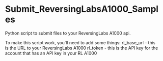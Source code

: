 # Submit_ReversingLabsA1000_Samples
 Python script to submit files to your ReversingLabs A1000 api.
 
 To make this script work, you'll need to add some things:  rl_base_url - this is the URL to your ReversingLabs A1000 rl_token - this is the API key for the account that has an API key in your RL A1000
